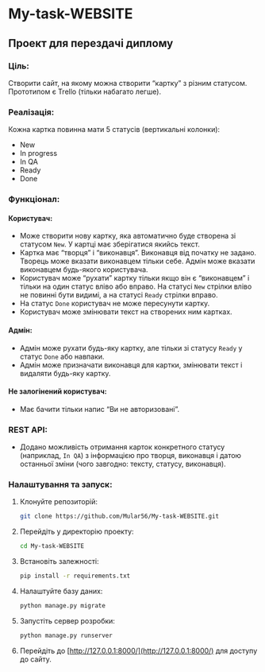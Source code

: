 # My-task-WEBSITE

## Проект для перездачі диплому

### Ціль:
Створити сайт, на якому можна створити “картку” з різним статусом.
Прототипом є Trello (тільки набагато легше).

### Реалізація:
Кожна картка повинна мати 5 статусів (вертикальні колонки):
- New
- In progress
- In QA
- Ready
- Done

### Функціонал:

#### Користувач:
- Може створити нову картку, яка автоматично буде створена зі статусом `New`. У картці має зберігатися якийсь текст.
- Картка має “творця” і “виконавця”. Виконавця від початку не задано. Творець може вказати виконавцем тільки себе. Адмін може вказати виконавцем будь-якого користувача.
- Користувач може “рухати” картку тільки якщо він є “виконавцем” і тільки на один статус вліво або вправо. На статусі `New` стрілки вліво не повинні бути видимі, а на статусі `Ready` стрілки вправо.
- На статус `Done` користувач не може пересунути картку.
- Користувач може змінювати текст на створених ним картках.

#### Адмін:
- Адмін може рухати будь-яку картку, але тільки зі статусу `Ready` у статус `Done` або навпаки.
- Адмін може призначати виконавця для картки, змінювати текст і видаляти будь-яку картку.

#### Не залогінений користувач:
- Має бачити тільки напис “Ви не авторизовані”.

### REST API:
- Додано можливість отримання карток конкретного статусу (наприклад, `In QA`) з інформацією про творця, виконавця і датою останньої зміни (чого завгодно: тексту, статусу, виконавця).

### Налаштування та запуск:
1. Клонуйте репозиторій:
    ```bash
    git clone https://github.com/Mular56/My-task-WEBSITE.git
    ```

2. Перейдіть у директорію проекту:
    ```bash
    cd My-task-WEBSITE
    ```

3. Встановіть залежності:
    ```bash
    pip install -r requirements.txt
    ```

4. Налаштуйте базу даних:
    ```bash
    python manage.py migrate
    ```

5. Запустіть сервер розробки:
    ```bash
    python manage.py runserver
    ```

6. Перейдіть до [http://127.0.0.1:8000/](http://127.0.0.1:8000/) для доступу до сайту.

